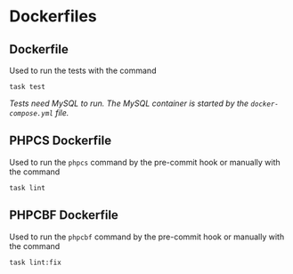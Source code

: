 # Dockerfiles

## Dockerfile

Used to run the tests with the command

```task test```

*Tests need MySQL to run. The MySQL container is started by the `docker-compose.yml` file.*

## PHPCS Dockerfile

Used to run the `phpcs` command by the pre-commit hook or manually with the command

```task lint```

## PHPCBF Dockerfile

Used to run the `phpcbf` command by the pre-commit hook or manually with the command

```task lint:fix```